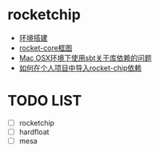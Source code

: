 # rocketchip #
* [环境搭建](http://note.youdao.com/noteshare?id=c3e99d0c2fbf1c79f930aa1552f6e3e0)
* [rocket-core框图](http://note.youdao.com/noteshare?id=8ec7043da9ad332eca8519c60d674e7d)
* [Mac OSX环境下使用sbt关于库依赖的问题](http://note.youdao.com/noteshare?id=3b1b2439e35569e3ed96c13b6ff662b1)
* [如何在个人项目中导入rocket-chip依赖](http://note.youdao.com/noteshare?id=e88ee3131aa5d20f7fe913140924e48c)

# TODO LIST #
- [ ] rocketchip
- [ ] hardfloat
- [ ] mesa
